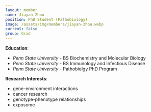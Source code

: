```yaml
---
layout: member
name: Jiayan Zhou
position: PhD Student (Pathobiology)
image: /assets/img/members/jiayan-zhou.webp
current: false
group: Grad
---
```


**Education**: 

  * *Penn State University* - BS Biochemistry and Molecular Biology
  * *Penn State University* - BS Immunology and Infectious Disease
  * *Penn State University* - Pathobiolgy PhD Program

**Research Interests**:

  * gene-environment interactions
  * cancer research
  * genotype-phenotype relationships
  * exposome
